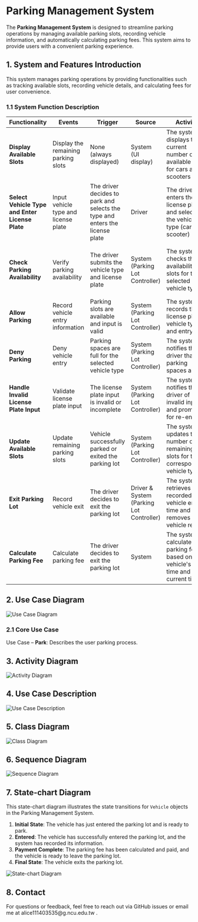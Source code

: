 # Parking Management System

The **Parking Management System** is designed to streamline parking operations by managing available parking slots, recording vehicle information, and automatically calculating parking fees. This system aims to provide users with a convenient parking experience.

## 1. System and Features Introduction

This system manages parking operations by providing functionalities such as tracking available slots, recording vehicle details, and calculating fees for user convenience.

### 1.1 System Function Description

| Functionality                                   | Events                               | Trigger                                                                      | Source                                   | Activity                                                                                     | Output                                                     |
| ----------------------------------------------- | ------------------------------------ | ---------------------------------------------------------------------------- | ---------------------------------------- | -------------------------------------------------------------------------------------------- | ---------------------------------------------------------- |
| **Display Available Slots**                     | Display the remaining parking slots  | None (always displayed)                                                      | System (UI display)                      | The system displays the current number of available slots for cars and scooters              | Remaining parking slot numbers are displayed               |
| **Select Vehicle Type and Enter License Plate** | Input vehicle type and license plate | The driver decides to park and selects the type and enters the license plate | Driver                                   | The driver enters the license plate and selects the vehicle type (car or scooter)            | Vehicle type and license plate input received              |
| **Check Parking Availability**                  | Verify parking availability          | The driver submits the vehicle type and license plate                        | System (Parking Lot Controller)          | The system checks the availability of slots for the selected vehicle type                    | Parking available: allow parking; Parking full: deny entry |
| **Allow Parking**                               | Record vehicle entry information     | Parking slots are available and input is valid                               | System (Parking Lot Controller)          | The system records the license plate, vehicle type, and entry time                           | Vehicle information recorded                               |
| **Deny Parking**                                | Deny vehicle entry                   | Parking spaces are full for the selected vehicle type                        | System (Parking Lot Controller)          | The system notifies the driver that parking spaces are full                                  | Notification message displayed                             |
| **Handle Invalid License Plate Input**          | Validate license plate input         | The license plate input is invalid or incomplete                             | System (Parking Lot Controller)          | The system notifies the driver of invalid input and prompts for re-entry                     | Notification message displayed                             |
| **Update Available Slots**                      | Update remaining parking slots       | Vehicle successfully parked or exited the parking lot                        | System (Parking Lot Controller)          | The system updates the number of remaining slots for the corresponding vehicle type          | Updated parking slot number displayed                      |
| **Exit Parking Lot**                            | Record vehicle exit                  | The driver decides to exit the parking lot                                   | Driver & System (Parking Lot Controller) | The system retrieves the recorded vehicle entry time and removes the vehicle record          | Vehicle information removed                                |
| **Calculate Parking Fee**                       | Calculate parking fee                | The driver decides to exit the parking lot                                   | System                                   | The system calculates the parking fee based on the vehicle's entry time and the current time | Parking duration and fee displayed                         |

## 2. Use Case Diagram

![Use Case Diagram](images/UC.png)

### 2.1 Core Use Case

Use Case – **Park**: Describes the user parking process.

## 3. Activity Diagram

![Activity Diagram](images/activity-diagram.png)

## 4. Use Case Description

![Use Case Description](images/UCD.png)

## 5. Class Diagram

![Class Diagram](images/class-diagram.png)

## 6. Sequence Diagram

![Sequence Diagram](images/sequence-diagram.png)

## 7. State-chart Diagram

This state-chart diagram illustrates the state transitions for `Vehicle` objects in the Parking Management System.

1. **Initial State**: The vehicle has just entered the parking lot and is ready to park.
2. **Entered**: The vehicle has successfully entered the parking lot, and the system has recorded its information.
3. **Payment Complete**: The parking fee has been calculated and paid, and the vehicle is ready to leave the parking lot.
4. **Final State**: The vehicle exits the parking lot.

![State-chart Diagram](images/state-chart-diagram.png)

## 8. Contact

For questions or feedback, feel free to reach out via GitHub issues or email me at alice111403535\@g.ncu.edu.tw .

